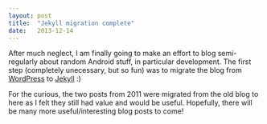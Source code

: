 ```yaml
---
layout: post
title:  "Jekyll migration complete"
date:   2013-12-14
---
```


After much neglect, I am finally going to make an effort to blog semi-regularly about random Android stuff, in particular development. The first step (completely unecessary, but so fun) was to migrate the blog from [WordPress](http://wordpress.org/) to [Jekyll](http://jekyllrb.com/) :)

For the curious, the two posts from 2011 were migrated from the old blog to here as I felt they still had value and would be useful. Hopefully, there will be many more useful/interesting blog posts to come!